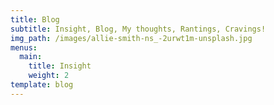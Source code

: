 ```yaml
---
title: Blog
subtitle: Insight, Blog, My thoughts, Rantings, Cravings!
img_path: /images/allie-smith-ns_-2urwt1m-unsplash.jpg
menus:
  main:
    title: Insight
    weight: 2
template: blog
---
```

